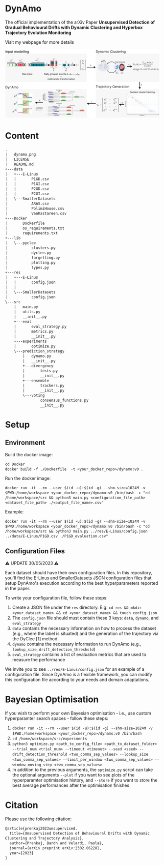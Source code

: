 # DynAmo

The official implementation of the arXiv Paper <b>Unsupervised Detection of Gradual Behavioural Drifts with Dynamic Clustering and Hyperbox Trajectory Evolution Monitoring
</b>

Visit my webpage for more details

![DynAmo](dynamo.png?raw=true "DynAmo workflow")

# Content
```
.
|   dynamo.png
|   LICENSE
|   README.md
+---data
|   +---E-Linus
|   |       P1GD.csv
|   |       P1GI.csv
|   |       P2GD.csv
|   |       P2GI.csv     
|   \---SmallerDatasets
|           ARAS.csv
|           PolimiHouse.csv
|           VanKastareen.csv
+---Docker
|       Dockerfile
|       os_requirements.txt
|       requirements.txt 
+---lib
|   \---pyclee
|           clusters.py
|           dyclee.py
|           forgetting.py
|           plotting.py
|           types.py       
+---res
|   +---E-Linus
|   |       config.json
|   |       
|   \---SmallerDatasets
|           config.json      
\---src
    |   main.py
    |   utils.py
    |   __init__.py
    +---eval
    |       eval_strategy.py
    |       metrics.py
    |       __init__.py  
    +---experiments
    |       optimize.py    
    \---prediction_strategy
        |   dynamo.py
        |   __init__.py
        +---divergency
        |       tests.py
        |       __init__.py 
        +---ensemble
        |       trackers.py
        |       __init__.py    
        \---voting
                consensus_functions.py
                __init__.py
```

# Setup
## Environment

Build the docker image:
```
cd Docker
docker build -f ./Dockerfile  -t <your_docker_repo>/dynamo:v0 .
```

Run the docker image:
```
docker run -it --rm --user $(id -u):$(id -g) --shm-size=1024M -v $PWD:/home/workspace <your_docker_repo>/dynamo:v0 /bin/bash -c "cd /home/workspace/src && python3 main.py <configuration_file_path> <dataset_file_path> ./<output_file_name>.csv"
```
Example:
```
docker run -it --rm --user $(id -u):$(id -g) --shm-size=1024M -v $PWD:/home/workspace <your_docker_repo>/dynamo:v0 /bin/bash -c "cd /home/workspace/src && python3 main.py ../res/E-Linus/config.json ../data/E-Linus/P1GD.csv ./P1GD_evaluation.csv"
```

## Configuration Files
⚠️ UPDATE 30/05/2023 ⚠️

Each dataset should have their own configuration files. In this repository, you'll find the E-Linus and SmallerDatasets JSON configuration files that setup DynAmo's execution according to the best hyperparameters reported in the paper.

To write your configuration file, follow these steps:

1. Create a JSON file under the ```res``` directory. E.g. ```cd res && mkdir <your_dataset_name> && cd <your_dataset_name> && touch config.json```
2. The ```config.json``` file should must contain these 3 keys: ```data```, ```dynamo```, and ```eval_strategy```
3. ```data``` contains the necessary information on how to process the dataset (e.g., where the label is situated) and the generation of the trajectory via the DyClee [1] method
4. ```dynamo``` contains the necessary information to run DynAmo (e.g., ```lookup_size```, ```drift_detection_threshold```)
5. ```eval_strategy``` contains a list of evaluation metrics that are used to measure the performance

We invite you to see ```../res/E-Linus/config.json``` for an example of a configuration file. Since DynAmo is a flexible framework, you can modify this configuration file according to your needs and domain adaptations.

# Bayesian Optimisation
If you wish to perform your own Bayesian optimisation - i.e., use custom hyperparamter search spaces - follow these steps:

1. ```docker run -it --rm --user $(id -u):$(id -g) --shm-size=1024M -v $PWD:/home/workspace <your_docker_repo>/dynamo:v0 /bin/bash```
2. ```cd /home/workspace/src/experiments```
3. ```python3 optimize.py <path_to_config_file> <path_to_dataset_folder> --trial_num <trial_num> --timeout <timeout> --seed <seed> --drift_detection_threshold <two_comma_sep_values> --lookup_size <two_comma_sep_values> --limit_per_window <two_comma_sep_values> --window_moving_step <two_comma_sep_values>```
4. In addition to the previous arguments, the ```optimize.py``` script can take the optional arguments ```--plot``` if you want to see plots of the hyperparamter optimisation history, and ```--store``` if you want to store the best average performances after the optimisation finishes

# Citation
Please use the following citation:
```
@article{prenkaj2023unsupervised,
  title={Unsupervised Detection of Behavioural Drifts with Dynamic Clustering and Trajectory Analysis},
  author={Prenkaj, Bardh and Velardi, Paola},
  journal={arXiv preprint arXiv:2302.06228},
  year={2023}
}
```
